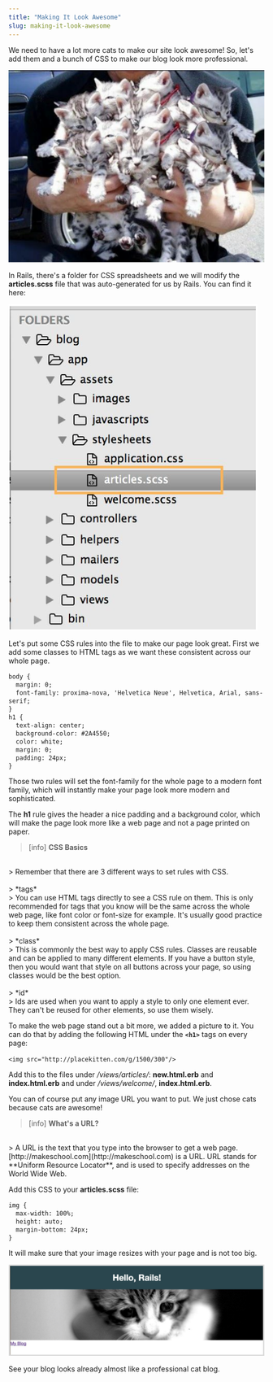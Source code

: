 ```yaml
---
title: "Making It Look Awesome"
slug: making-it-look-awesome
---     
```


We need to have a lot more cats to make our site look awesome! So, let's add them and a bunch of CSS to make our blog look more professional.

![Lots of kittens](./1-kitties.png "Lots of kittens")

In Rails, there's a folder for CSS spreadsheets and we will modify the **articles.scss** file that was auto-generated for us by Rails. You can find it here:

![The CSS file in Sublime](./2-articles-css.png "The CSS file in Sublime")

Let's put some CSS rules into the file to make our page look great. First we add some classes to HTML tags as we want these consistent across our whole page.

    body {
      margin: 0;
      font-family: proxima-nova, 'Helvetica Neue', Helvetica, Arial, sans-serif;
    }
    h1 {
      text-align: center;
      background-color: #2A4550;
      color: white;
      margin: 0;
      padding: 24px;
    }

Those two rules will set the font-family for the whole page to a modern font family, which will instantly make your page look more modern and sophisticated.

The **h1** rule gives the header a nice padding and a background color, which will make the page look more like a web page and not a page printed on paper.

> [info]
> **CSS Basics**
<br/>
> Remember that there are 3 different ways to set rules with CSS. 
<br/>
<br/>
> *tags*
<br/>
> You can use HTML tags directly to see a CSS rule on them. This is only recommended for tags that you know will be the same across the whole web page, like font color or font-size for example. It's usually good practice to keep them consistent across the whole page.
<br/>
<br/>
> *class*
<br/>
> This is commonly the best way to apply CSS rules. Classes are reusable and can be applied to many different elements. If you have a button style, then you would want that style on all buttons across your page, so using classes would be the best option. 
<br/>
<br/>
> *id*
<br/>
> Ids are used when you want to apply a style to only one element ever. They can't be reused for other elements, so use them wisely.

To make the web page stand out a bit more, we added a picture to it. You can do that by adding the following HTML under the **`<h1>`** tags on every page:

`<img src="http://placekitten.com/g/1500/300"/>`

Add this to the files under */views/articles/*: **new.html.erb** and **index.html.erb** and under */views/welcome/*, **index.html.erb**.

You can of course put any image URL you want to put. We just chose cats because cats are awesome!

> [info]
> **What's a URL?**
<br/>
> A URL is the text that you type into the browser to get a web page. [http://makeschool.com](http://makeschool.com) is a URL. URL stands for **Uniform Resource Locator**, and is used to specify addresses on the World Wide Web.

Add this CSS to your **articles.scss** file:

    img {
      max-width: 100%;
      height: auto;
      margin-bottom: 24px;
    }

It will make sure that your image resizes with your page and is not too big.

![A simple blog with a cat](./3-blog-with-cat.png "A simple blog with a cat")

See your blog looks already almost like a professional cat blog.
